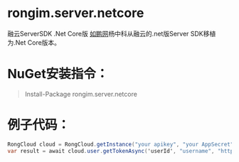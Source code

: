 # rongim.server.netcore
融云ServerSDK .Net Core版
[如鹏网](http://www.rupeng.com)杨中科从融云的.net版Server SDK移植为.Net Core版本。
# NuGet安装指令：
 >Install-Package rongim.server.netcore
# 例子代码：
 ```C#
 RongCloud cloud = RongCloud.getInstance("your apikey", "your AppSecret");  
var result = await cloud.user.getTokenAsync('userId', "username", "http://uc.discuz.net/images/noavatar_middle.gif");
```
